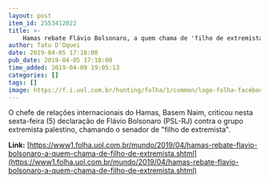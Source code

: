 ```yaml
---
layout: post
item_id: 2553412022
title: >-
    Hamas rebate Flávio Bolsonaro, a quem chama de 'filho de extremista'
author: Tatu D'Oquei
date: 2019-04-05 17:18:00
pub_date: 2019-04-05 17:18:00
time_added: 2019-04-09 19:05:13
categories: []
tags: []
image: https://f.i.uol.com.br/hunting/folha/1/common/logo-folha-facebook.jpg
---
```


O chefe de relações internacionais do Hamas, Basem Naim, criticou nesta sexta-feira (5) declaração de Flávio Bolsonaro (PSL-RJ) contra o grupo extremista palestino, chamando o senador de "filho de extremista".

**Link:** [https://www1.folha.uol.com.br/mundo/2019/04/hamas-rebate-flavio-bolsonaro-a-quem-chama-de-filho-de-extremista.shtml](https://www1.folha.uol.com.br/mundo/2019/04/hamas-rebate-flavio-bolsonaro-a-quem-chama-de-filho-de-extremista.shtml)

